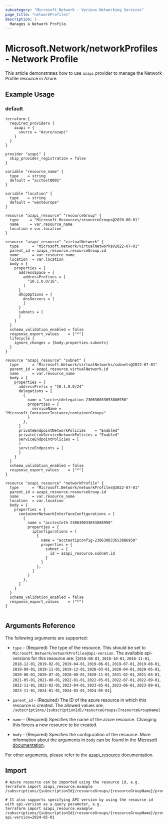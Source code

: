 ```yaml
---
subcategory: "Microsoft.Network - Various Networking Services"
page_title: "networkProfiles"
description: |-
  Manages a Network Profile.
---
```


# Microsoft.Network/networkProfiles - Network Profile

This article demonstrates how to use `azapi` provider to manage the Network Profile resource in Azure.

## Example Usage

### default

```hcl
terraform {
  required_providers {
    azapi = {
      source = "Azure/azapi"
    }
  }
}

provider "azapi" {
  skip_provider_registration = false
}

variable "resource_name" {
  type    = string
  default = "acctest0001"
}

variable "location" {
  type    = string
  default = "westeurope"
}

resource "azapi_resource" "resourceGroup" {
  type     = "Microsoft.Resources/resourceGroups@2020-06-01"
  name     = var.resource_name
  location = var.location
}

resource "azapi_resource" "virtualNetwork" {
  type      = "Microsoft.Network/virtualNetworks@2022-07-01"
  parent_id = azapi_resource.resourceGroup.id
  name      = var.resource_name
  location  = var.location
  body = {
    properties = {
      addressSpace = {
        addressPrefixes = [
          "10.1.0.0/16",
        ]
      }
      dhcpOptions = {
        dnsServers = [
        ]
      }
      subnets = [
      ]
    }
  }
  schema_validation_enabled = false
  response_export_values    = ["*"]
  lifecycle {
    ignore_changes = [body.properties.subnets]
  }
}

resource "azapi_resource" "subnet" {
  type      = "Microsoft.Network/virtualNetworks/subnets@2022-07-01"
  parent_id = azapi_resource.virtualNetwork.id
  name      = var.resource_name
  body = {
    properties = {
      addressPrefix = "10.1.0.0/24"
      delegations = [
        {
          name = "acctestdelegation-230630033653886950"
          properties = {
            serviceName = "Microsoft.ContainerInstance/containerGroups"
          }
        },
      ]
      privateEndpointNetworkPolicies    = "Enabled"
      privateLinkServiceNetworkPolicies = "Enabled"
      serviceEndpointPolicies = [
      ]
      serviceEndpoints = [
      ]
    }
  }
  schema_validation_enabled = false
  response_export_values    = ["*"]
}

resource "azapi_resource" "networkProfile" {
  type      = "Microsoft.Network/networkProfiles@2022-07-01"
  parent_id = azapi_resource.resourceGroup.id
  name      = var.resource_name
  location  = var.location
  body = {
    properties = {
      containerNetworkInterfaceConfigurations = [
        {
          name = "acctesteth-230630033653886950"
          properties = {
            ipConfigurations = [
              {
                name = "acctestipconfig-230630033653886950"
                properties = {
                  subnet = {
                    id = azapi_resource.subnet.id
                  }
                }
              },
            ]
          }
        },
      ]
    }
  }
  schema_validation_enabled = false
  response_export_values    = ["*"]
}


```



## Arguments Reference

The following arguments are supported:

* `type` - (Required) The type of the resource. This should be set to `Microsoft.Network/networkProfiles@api-version`. The available api-versions for this resource are: [`2018-08-01`, `2018-10-01`, `2018-11-01`, `2018-12-01`, `2019-02-01`, `2019-04-01`, `2019-06-01`, `2019-07-01`, `2019-08-01`, `2019-09-01`, `2019-11-01`, `2019-12-01`, `2020-03-01`, `2020-04-01`, `2020-05-01`, `2020-06-01`, `2020-07-01`, `2020-08-01`, `2020-11-01`, `2021-02-01`, `2021-03-01`, `2021-05-01`, `2021-08-01`, `2022-01-01`, `2022-05-01`, `2022-07-01`, `2022-09-01`, `2022-11-01`, `2023-02-01`, `2023-04-01`, `2023-05-01`, `2023-06-01`, `2023-09-01`, `2023-11-01`, `2024-01-01`, `2024-03-01`, `2024-05-01`].

* `parent_id` - (Required) The ID of the azure resource in which this resource is created. The allowed values are:  
  `/subscriptions/{subscriptionId}/resourceGroups/{resourceGroupName}`

* `name` - (Required) Specifies the name of the azure resource. Changing this forces a new resource to be created.

* `body` - (Required) Specifies the configuration of the resource. More information about the arguments in `body` can be found in the [Microsoft documentation](https://learn.microsoft.com/en-us/azure/templates/Microsoft.Network/networkProfiles?pivots=deployment-language-terraform).

For other arguments, please refer to the [azapi_resource](https://registry.terraform.io/providers/Azure/azapi/latest/docs/resources/resource) documentation.

## Import

 ```shell
 # Azure resource can be imported using the resource id, e.g.
 terraform import azapi_resource.example /subscriptions/{subscriptionId}/resourceGroups/{resourceGroupName}/providers/Microsoft.Network/networkProfiles/{resourceName}
 
 # It also supports specifying API version by using the resource id with api-version as a query parameter, e.g.
 terraform import azapi_resource.example /subscriptions/{subscriptionId}/resourceGroups/{resourceGroupName}/providers/Microsoft.Network/networkProfiles/{resourceName}?api-version=2024-05-01
 ```
